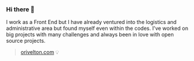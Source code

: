 ### Hi there 👋



I work as a Front End but I have already ventured into the logistics and administrative area but found myself even within the codes. I've worked on big projects with many challenges and always been in love with open source projects.

> [orivelton.com](https://orivelton.com/) :bulb:

<!--
**orivelton/orivelton** is a ✨ _special_ ✨ repository because its `README.md` (this file) appears on your GitHub profile.
